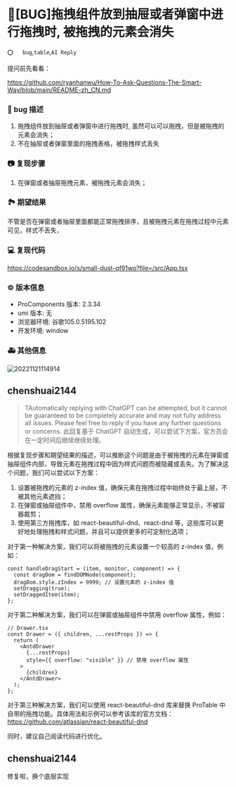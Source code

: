 # 🐛[BUG]拖拽组件放到抽屉或者弹窗中进行拖拽时, 被拖拽的元素会消失

`⭕️   bug`,`table`,`AI Reply`

提问前先看看：

https://github.com/ryanhanwu/How-To-Ask-Questions-The-Smart-Way/blob/main/README-zh_CN.md

### 🐛 bug 描述

1. 拖拽组件放到抽屉或者弹窗中进行拖拽时, 虽然可以可以拖拽，但是被拖拽的元素会消失；
2. 不在抽屉或者弹窗里面的拖拽表格，被拖拽样式丢失

### 📷 复现步骤

1. 在弹窗或者抽屉拖拽元素，被拖拽元素会消失；

### 🏞 期望结果

不管是否在弹窗或者抽屉里面都能正常拖拽排序，且被拖拽元素在拖拽过程中元素可见，样式不丢失，

### 💻 复现代码

https://codesandbox.io/s/small-dust-qf91wo?file=/src/App.tsx

### © 版本信息

- ProComponents 版本: 2.3.34
- umi 版本: 无
- 浏览器环境: 谷歌105.0.5195.102
- 开发环境: window

### 🚑 其他信息

![20221121114914](https://user-images.githubusercontent.com/26969239/202961748-553c9490-c2d9-41dd-8a60-84e3c979c403.gif)

## chenshuai2144

> TAutomatically replying with ChatGPT can be attempted, but it cannot be guaranteed to be completely accurate and may not fully address all issues. Please feel free to reply if you have any further questions or concerns.
> 此回复基于 ChatGPT 自动生成，可以尝试下方案，官方员会在一定时间后继续继续处理。

根据复现步骤和期望结果的描述，可以推断这个问题是由于被拖拽的元素在弹窗或抽屉组件内部，导致元素在拖拽过程中因为样式问题而被隐藏或丢失。为了解决这个问题，我们可以尝试以下方案：

1. 设置被拖拽的元素的 z-index 值，确保元素在拖拽过程中始终处于最上层，不被其他元素遮挡；
2. 在弹窗或抽屉组件中，禁用 overflow 属性，确保元素能够正常显示，不被容器裁剪；
3. 使用第三方拖拽库，如 react-beautiful-dnd、react-dnd 等，这些库可以更好地处理拖拽和样式问题，并且可以提供更多的可定制化选项；

对于第一种解决方案，我们可以将被拖拽的元素设置一个较高的 z-index 值，例如：

```tsx
const handleDragStart = (item, monitor, component) => {
  const dragDom = findDOMNode(component);
  dragDom.style.zIndex = 9999; // 设置元素的 z-index 值
  setDragging(true);
  setDraggedItem(item);
};
```

对于第二种解决方案，我们可以在弹窗或抽屉组件中禁用 overflow 属性，例如：

```tsx
// Drawer.tsx
const Drawer = ({ children, ...restProps }) => {
  return (
    <AntdDrawer
      {...restProps}
      style={{ overflow: "visible" }} // 禁用 overflow 属性
    >
      {children}
    </AntdDrawer>
  );
};
```

对于第三种解决方案，我们可以使用 react-beautiful-dnd 库来替换 ProTable 中自带的拖拽功能。具体用法和示例可以参考该库的官方文档：https://github.com/atlassian/react-beautiful-dnd

同时，建议自己阅读代码进行优化。

## chenshuai2144

修复啦，换个底层实现
